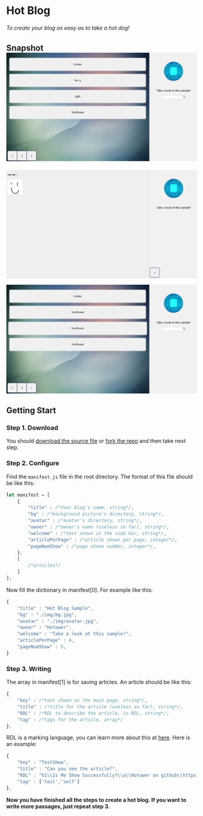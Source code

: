# Hot Blog

###### To create your blog as easy as to take a hot dog!

## Snapshot![](./mdimg/1.PNG)

![](./mdimg/2.PNG)

![](./mdimg/3.PNG)

## Getting Start

### Step 1. Download

You should [download the source file]() or [fork the repo]() and then take next step.

### Step 2. Configure

Find the `manifest.js` file in the root directory. The format of this file should be like this:

```javascript
let manifest = [
    {
        "title" : /*Your blog's name, string*/,
        "bg" : /*background picture's directory, string*/,
        "avatar" : /*avatar's directory, string*/,
        "owner" : /*owner's name (useless so far), string*/,
        "welcome" : /*text shown in the side bar, string*/,
        "articlePerPage" : /*article shown per page, integer*/,
        "pageNumShow" : /*page shown number, integer*/,
    },
    [
        /*articles*/
    ]
];
```

Now fill the dictionary in manifest[0]. For example like this:

```javascript
{
    "title" : "Hot Blog Sample",
    "bg" : "./img/bg.jpg",
    "avatar" : "./img/avatar.jpg",
    "owner" : "Hotower",
    "welcome" : "Take a look at this sample!",
    "articlePerPage" : 4,
    "pageNumShow" : 5,
}
```

### Step 3. Writing

The array in manifest[1] is for saving articles. An article should be like this:

```javascript
{
    "key" : /*text shown on the main page, string*/,
    "title" : /*title for the article (useless so far), string*/,
    "RDL" : /*RDL to describe the article, in RDL, string*/,
    "tag" : /*tags for the article, array*/
},
```

RDL is a marking language, you can learn more about this at [here](./RDL.md). Here is an example:

```javascript
{
    "key" : "TestShow",
    "title" : "Can you see the article?",
    "RDL" : "h1\\Is Me Show Successfully?\\a\\Hotower on github\\https://github.com/Hotower\\p\\Nice Done!",
    "tag" : ['test','self']
},
```

**Now you have finished all the steps to create a hot blog. If you want to write more passages, just repeat step 3.**
